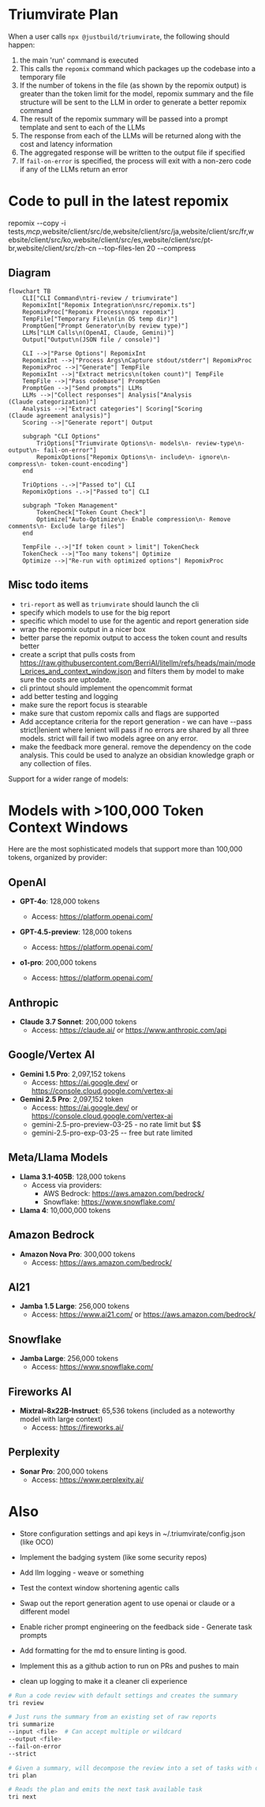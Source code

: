 # Triumvirate Plan

When a user calls `npx @justbuild/triumvirate`, the following should happen:

1. the main 'run' command is executed
2. This calls the `repomix` command which packages up the codebase into a temporary file
3. If the number of tokens in the file (as shown by the repomix output) is greater than the token limit for the model, repomix summary and the file structure will be sent to the LLM in order to generate a better repomix command
4. The result of the repomix summary will be passed into a prompt template and sent to each of the LLMs
5. The response from each of the LLMs will be returned along with the cost and latency information
6. The aggregated response will be written to the output file if specified
7. If `fail-on-error` is specified, the process will exit with a non-zero code if any of the LLMs return an error

# Code to pull in the latest repomix

repomix --copy -i tests,*mcp*,website/client/src/de,website/client/src/ja,website/client/src/fr,website/client/src/ko,website/client/src/es,website/client/src/pt-br,website/client/src/zh-cn --top-files-len 20 --compress

## Diagram

```mermaid
flowchart TB
    CLI["CLI Command\ntri-review / triumvirate"]
    RepomixInt["Repomix Integration\nsrc/repomix.ts"]
    RepomixProc["Repomix Process\nnpx repomix"]
    TempFile["Temporary File\n(in OS temp dir)"]
    PromptGen["Prompt Generator\n(by review type)"]
    LLMs["LLM Calls\n(OpenAI, Claude, Gemini)"]
    Output["Output\n(JSON file / console)"]
    
    CLI -->|"Parse Options"| RepomixInt
    RepomixInt -->|"Process Args\nCapture stdout/stderr"| RepomixProc
    RepomixProc -->|"Generate"| TempFile
    RepomixInt -->|"Extract metrics\n(token count)"| TempFile
    TempFile -->|"Pass codebase"| PromptGen
    PromptGen -->|"Send prompts"| LLMs
    LLMs -->|"Collect responses"| Analysis["Analysis
(Claude categorization)"]
    Analysis -->|"Extract categories"| Scoring["Scoring
(Claude agreement analysis)"]
    Scoring -->|"Generate report"| Output
    
    subgraph "CLI Options"
        TriOptions["Triumvirate Options\n- models\n- review-type\n- output\n- fail-on-error"]
        RepomixOptions["Repomix Options\n- include\n- ignore\n- compress\n- token-count-encoding"]
    end
    
    TriOptions -.->|"Passed to"| CLI
    RepomixOptions -.->|"Passed to"| CLI
    
    subgraph "Token Management"
        TokenCheck["Token Count Check"]
        Optimize["Auto-Optimize\n- Enable compression\n- Remove comments\n- Exclude large files"]
    end
    
    TempFile -.->|"If token count > limit"| TokenCheck
    TokenCheck -->|"Too many tokens"| Optimize
    Optimize -->|"Re-run with optimized options"| RepomixProc
```

## Misc todo items

- `tri-report` as well as `triumvirate` should launch the cli
- specify which models to use for the big report
- specific which model to use for the agentic and report generation side
- wrap the repomix output in a nicer box
- better parse the repomix output to access the token count and results better
- create a script that pulls costs from <https://raw.githubusercontent.com/BerriAI/litellm/refs/heads/main/model_prices_and_context_window.json> and filters them by model to make sure the costs are uptodate.
- cli printout should implement the opencommit format
- add better testing and logging
- make sure the report focus is stearable
- make sure that custom repomix calls and flags are supported
- Add acceptance criteria for the report generation - we can have --pass strict|lenient where lenient will pass if no errors are shared by all three models.  strict will fail if two models agree on any error.
- make the feedback more general. remove the dependency on the code analysis.  This could be used to analyze an obsidian knowledge graph or any collection of files.

Support for a wider range of models:

# Models with >100,000 Token Context Windows

Here are the most sophisticated models that support more than 100,000 tokens, organized by provider:

## OpenAI

- **GPT-4o**: 128,000 tokens
  - Access: <https://platform.openai.com/>

- **GPT-4.5-preview**: 128,000 tokens
  - Access: <https://platform.openai.com/>

- **o1-pro**: 200,000 tokens
  - Access: <https://platform.openai.com/>

## Anthropic

- **Claude 3.7 Sonnet**: 200,000 tokens
  - Access: <https://claude.ai/> or <https://www.anthropic.com/api>

## Google/Vertex AI

- **Gemini 1.5 Pro**: 2,097,152 tokens
  - Access: <https://ai.google.dev/> or <https://console.cloud.google.com/vertex-ai>
- **Gemini 2.5 Pro**: 2,097,152 token
  - Access: <https://ai.google.dev/> or <https://console.cloud.google.com/vertex-ai>
  - gemini-2.5-pro-preview-03-25 - no rate limit but $$
  - gemini-2.5-pro-exp-03-25 -- free but rate limited

## Meta/Llama Models

- **Llama 3.1-405B**: 128,000 tokens
  - Access via providers:
    - AWS Bedrock: <https://aws.amazon.com/bedrock/>
    - Snowflake: <https://www.snowflake.com/>
- **Llama 4**: 10,000,000 tokens

## Amazon Bedrock

- **Amazon Nova Pro**: 300,000 tokens
  - Access: <https://aws.amazon.com/bedrock/>

## AI21

- **Jamba 1.5 Large**: 256,000 tokens
  - Access: <https://www.ai21.com/> or <https://aws.amazon.com/bedrock/>

## Snowflake

- **Jamba Large**: 256,000 tokens
  - Access: <https://www.snowflake.com/>

## Fireworks AI

- **Mixtral-8x22B-Instruct**: 65,536 tokens (included as a noteworthy model with large context)
  - Access: <https://fireworks.ai/>

## Perplexity

- **Sonar Pro**: 200,000 tokens
  - Access: <https://www.perplexity.ai/>

# Also

- Store configuration settings and api keys in ~/.triumvirate/config.json (like OCO)
- Implement the badging system (like some security repos)

- Add llm logging - weave or something

- Test the context window shortening agentic calls
- Swap out the report generation agent to use openai or claude or a different model
- Enable richer prompt engineering on the feedback side - Generate task prompts
- Add formatting for the md to ensure linting is good.
- Implement this as a github action to run on PRs and pushes to main
- clean up logging to make it a cleaner cli experience

```bash
# Run a code review with default settings and creates the summary
tri review 

# Just runs the summary from an existing set of raw reports
tri summarize
--input <file>  # Can accept multiple or wildcard
--output <file>
--fail-on-error
--strict

# Given a summary, will decompose the review into a set of tasks with dependencies
tri plan

# Reads the plan and emits the next task available task
tri next
```
